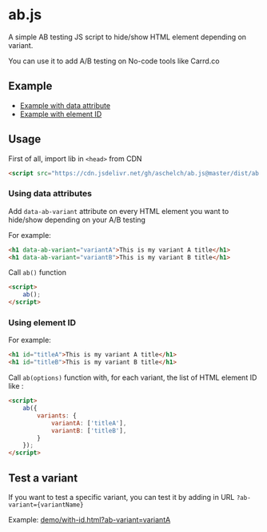 # ab.js

A simple AB testing JS script to hide/show HTML element depending on variant.

You can use it to add A/B testing on No-code tools like Carrd.co

## Example

- [Example with data attribute](demo/with-data-attribute.html)
- [Example with element ID](demo/with-id.html)

## Usage

First of all, import lib in `<head>` from CDN 

```html
<script src="https://cdn.jsdelivr.net/gh/aschelch/ab.js@master/dist/ab.min.js"></script>
```

### Using data attributes

Add `data-ab-variant` attribute on every HTML element you want to hide/show depending on your A/B testing 

For example:

```html
<h1 data-ab-variant="variantA">This is my variant A title</h1>
<h1 data-ab-variant="variantB">This is my variant B title</h1>
```

Call `ab()` function

```html
<script>
    ab();
</script>
```

### Using element ID

For example: 

```html
<h1 id="titleA">This is my variant A title</h1>
<h1 id="titleB">This is my variant B title</h1>
```

Call `ab(options)` function with, for each variant, the list of HTML element ID like :

```html
<script>
    ab({
        variants: {
            variantA: ['titleA'],
            variantB: ['titleB'],
        }
    });
</script>
```


## Test a variant

If you want to test a specific variant, you can test it by adding in URL `?ab-variant={variantName}`

Example: [demo/with-id.html?ab-variant=variantA](demo/with-id.html?ab-variant=variantA)

